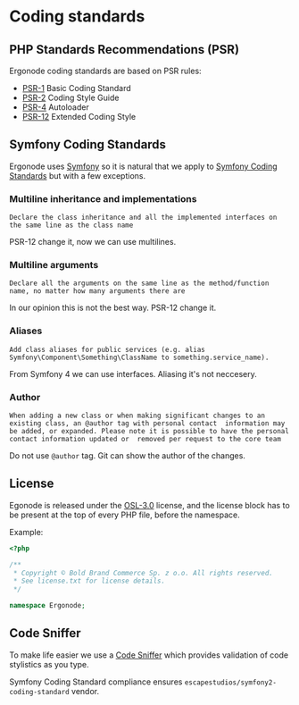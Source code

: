 # Coding standards

## PHP Standards Recommendations (PSR)

Ergonode coding standards are based on PSR rules:

* [PSR-1](https://www.php-fig.org/psr/psr-1/) Basic Coding Standard
* [PSR-2](https://www.php-fig.org/psr/psr-2/) Coding Style Guide
* [PSR-4](https://www.php-fig.org/psr/psr-4/) Autoloader
* [PSR-12](https://www.php-fig.org/psr/psr-12/) Extended Coding Style

## Symfony Coding Standards

Ergonode uses [Symfony](https://symfony.com/) so it is natural that we apply to 
[Symfony Coding Standards](https://symfony.com/doc/4.3/contributing/code/standards.html) but with a few exceptions.

### Multiline inheritance and implementations

``
Declare the class inheritance and all the implemented interfaces on the same line as the class name
``

PSR-12 change it, now we can use multilines.

### Multiline arguments

``
Declare all the arguments on the same line as the method/function name, no matter how many arguments there are
``

In our opinion this is not the best way. PSR-12 change it.

### Aliases

``
Add class aliases for public services (e.g. alias Symfony\Component\Something\ClassName to something.service_name).
``

From Symfony 4 we can use interfaces. Aliasing it's not neccesery.

### Author

``
When adding a new class or when making significant changes to an existing class, an @author tag with personal contact 
information may be added, or expanded. Please note it is possible to have the personal contact information updated or 
removed per request to the core team
``

Do not use `@author` tag. Git can show the author of the changes.

## License

Egonode is released under the [OSL-3.0](https://opensource.org/licenses/osl-3.0.php) license, and the license block has 
to be present at the top of every PHP file, before the namespace.

Example:
```php
<?php

/**
 * Copyright © Bold Brand Commerce Sp. z o.o. All rights reserved.
 * See license.txt for license details.
 */

namespace Ergonode;
```

## Code Sniffer

To make life easier we use a [Code Sniffer](https://github.com/squizlabs/PHP_CodeSniffer) which provides validation 
of code stylistics as you type.
 
Symfony Coding Standard compliance ensures `escapestudios/symfony2-coding-standard` vendor.
